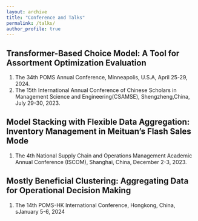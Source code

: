 ```yaml
---
layout: archive
title: "Conference and Talks"
permalink: /talks/
author_profile: true
---
```


Transformer-Based Choice Model: A Tool for Assortment Optimization Evaluation
------
1. The 34th POMS Annual Conference, Minneapolis, U.S.A, April 25-29, 2024.
2. The 15th International Annual Conference of Chinese Scholars in Management Science and Engineering(CSAMSE), Shengzheng,China, July 29-30, 2023.

Model Stacking with Flexible Data Aggregation: Inventory Management in Meituan’s Flash Sales Mode
------
1. The 4th National Supply Chain and Operations Management Academic Annual Conference (ISCOM), Shanghai, China, December 2-3, 2023.

Mostly Beneficial Clustering: Aggregating Data for Operational Decision Making
------
1. The 14th POMS-HK International Conference, Hongkong, China, sJanuary 5-6, 2024
